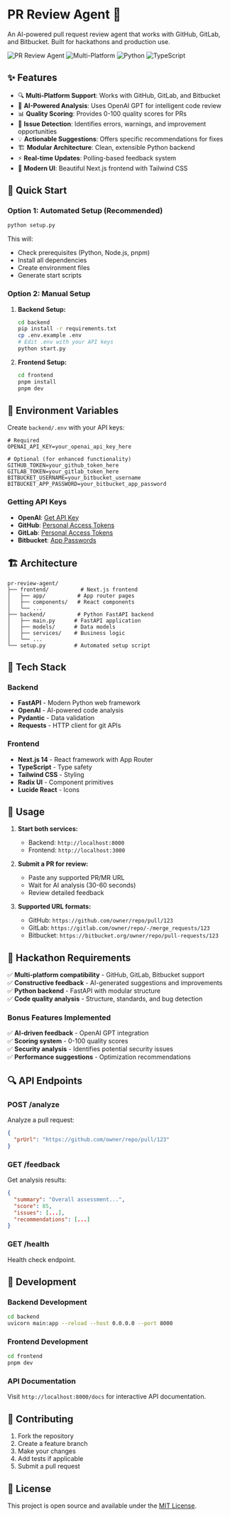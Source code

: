 # PR Review Agent 🤖

An AI-powered pull request review agent that works with GitHub, GitLab, and Bitbucket. Built for hackathons and production use.

![PR Review Agent](https://img.shields.io/badge/AI-Powered-blue) ![Multi-Platform](https://img.shields.io/badge/Multi--Platform-GitHub%20%7C%20GitLab%20%7C%20Bitbucket-green) ![Python](https://img.shields.io/badge/Python-FastAPI-red) ![TypeScript](https://img.shields.io/badge/TypeScript-Next.js-blue)

## ✨ Features

- 🔍 **Multi-Platform Support**: Works with GitHub, GitLab, and Bitbucket
- 🤖 **AI-Powered Analysis**: Uses OpenAI GPT for intelligent code review
- 📊 **Quality Scoring**: Provides 0-100 quality scores for PRs
- 🐛 **Issue Detection**: Identifies errors, warnings, and improvement opportunities
- 💡 **Actionable Suggestions**: Offers specific recommendations for fixes
- 🏗️ **Modular Architecture**: Clean, extensible Python backend
- ⚡ **Real-time Updates**: Polling-based feedback system
- 🎨 **Modern UI**: Beautiful Next.js frontend with Tailwind CSS

## 🚀 Quick Start

### Option 1: Automated Setup (Recommended)

```bash
python setup.py
```

This will:

- Check prerequisites (Python, Node.js, pnpm)
- Install all dependencies
- Create environment files
- Generate start scripts

### Option 2: Manual Setup

1. **Backend Setup:**

   ```bash
   cd backend
   pip install -r requirements.txt
   cp .env.example .env
   # Edit .env with your API keys
   python start.py
   ```

2. **Frontend Setup:**
   ```bash
   cd frontend
   pnpm install
   pnpm dev
   ```

## 🔑 Environment Variables

Create `backend/.env` with your API keys:

```env
# Required
OPENAI_API_KEY=your_openai_api_key_here

# Optional (for enhanced functionality)
GITHUB_TOKEN=your_github_token_here
GITLAB_TOKEN=your_gitlab_token_here
BITBUCKET_USERNAME=your_bitbucket_username
BITBUCKET_APP_PASSWORD=your_bitbucket_app_password
```

### Getting API Keys

- **OpenAI**: [Get API Key](https://platform.openai.com/api-keys)
- **GitHub**: [Personal Access Tokens](https://github.com/settings/tokens)
- **GitLab**: [Personal Access Tokens](https://gitlab.com/-/profile/personal_access_tokens)
- **Bitbucket**: [App Passwords](https://bitbucket.org/account/settings/app-passwords/)

## 🏗️ Architecture

```
pr-review-agent/
├── frontend/          # Next.js frontend
│   ├── app/          # App router pages
│   ├── components/   # React components
│   └── ...
├── backend/          # Python FastAPI backend
│   ├── main.py      # FastAPI application
│   ├── models/      # Data models
│   ├── services/    # Business logic
│   └── ...
└── setup.py         # Automated setup script
```

## 🔧 Tech Stack

### Backend

- **FastAPI** - Modern Python web framework
- **OpenAI** - AI-powered code analysis
- **Pydantic** - Data validation
- **Requests** - HTTP client for git APIs

### Frontend

- **Next.js 14** - React framework with App Router
- **TypeScript** - Type safety
- **Tailwind CSS** - Styling
- **Radix UI** - Component primitives
- **Lucide React** - Icons

## 📖 Usage

1. **Start both services:**

   - Backend: `http://localhost:8000`
   - Frontend: `http://localhost:3000`

2. **Submit a PR for review:**

   - Paste any supported PR/MR URL
   - Wait for AI analysis (30-60 seconds)
   - Review detailed feedback

3. **Supported URL formats:**
   - GitHub: `https://github.com/owner/repo/pull/123`
   - GitLab: `https://gitlab.com/owner/repo/-/merge_requests/123`
   - Bitbucket: `https://bitbucket.org/owner/repo/pull-requests/123`

## 🎯 Hackathon Requirements

✅ **Multi-platform compatibility** - GitHub, GitLab, Bitbucket support  
✅ **Constructive feedback** - AI-generated suggestions and improvements  
✅ **Python backend** - FastAPI with modular structure  
✅ **Code quality analysis** - Structure, standards, and bug detection

### Bonus Features Implemented

✅ **AI-driven feedback** - OpenAI GPT integration  
✅ **Scoring system** - 0-100 quality scores  
✅ **Security analysis** - Identifies potential security issues  
✅ **Performance suggestions** - Optimization recommendations

## 🔍 API Endpoints

### POST /analyze

Analyze a pull request:

```json
{
  "prUrl": "https://github.com/owner/repo/pull/123"
}
```

### GET /feedback

Get analysis results:

```json
{
  "summary": "Overall assessment...",
  "score": 85,
  "issues": [...],
  "recommendations": [...]
}
```

### GET /health

Health check endpoint.

## 🚦 Development

### Backend Development

```bash
cd backend
uvicorn main:app --reload --host 0.0.0.0 --port 8000
```

### Frontend Development

```bash
cd frontend
pnpm dev
```

### API Documentation

Visit `http://localhost:8000/docs` for interactive API documentation.

## 🤝 Contributing

1. Fork the repository
2. Create a feature branch
3. Make your changes
4. Add tests if applicable
5. Submit a pull request

## 📝 License

This project is open source and available under the [MIT License](LICENSE).
